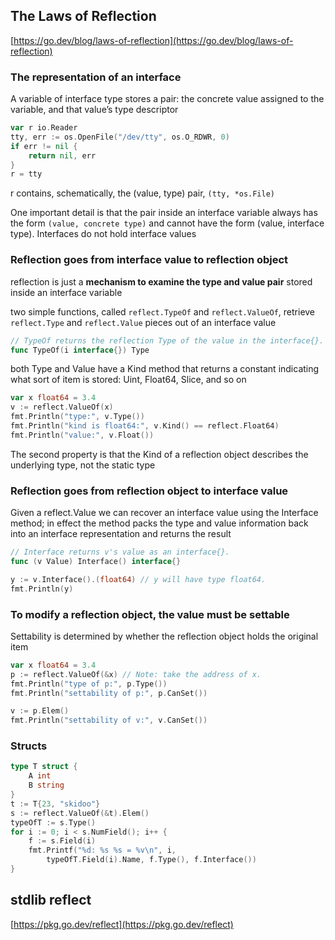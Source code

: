 
## The Laws of Reflection

[https://go.dev/blog/laws-of-reflection](https://go.dev/blog/laws-of-reflection)

### The representation of an interface

A variable of interface type stores a pair: the concrete value assigned to the variable, and that value’s type descriptor

```go
var r io.Reader
tty, err := os.OpenFile("/dev/tty", os.O_RDWR, 0)
if err != nil {
    return nil, err
}
r = tty
```

r contains, schematically, the (value, type) pair, `(tty, *os.File)`

One important detail is that the pair inside an interface variable always has the form `(value, concrete type)` and cannot have the form (value, interface type). Interfaces do not hold interface values

### Reflection goes from interface value to reflection object

reflection is just a **mechanism to examine the type and value pair** stored inside an interface variable

two simple functions, called `reflect.TypeOf` and `reflect.ValueOf`, retrieve `reflect.Type` and `reflect.Value` pieces out of an interface value

```go
// TypeOf returns the reflection Type of the value in the interface{}.
func TypeOf(i interface{}) Type
```

both Type and Value have a Kind method that returns a constant indicating what sort of item is stored: Uint, Float64, Slice, and so on

```go
var x float64 = 3.4
v := reflect.ValueOf(x)
fmt.Println("type:", v.Type())
fmt.Println("kind is float64:", v.Kind() == reflect.Float64)
fmt.Println("value:", v.Float())
```

The second property is that the Kind of a reflection object describes the underlying type, not the static type

### Reflection goes from reflection object to interface value

Given a reflect.Value we can recover an interface value using the Interface method; in effect the method packs the type and value information back into an interface representation and returns the result

```go
// Interface returns v's value as an interface{}.
func (v Value) Interface() interface{}

y := v.Interface().(float64) // y will have type float64.
fmt.Println(y)
```

### To modify a reflection object, the value must be settable

Settability is determined by whether the reflection object holds the original item

```go
var x float64 = 3.4
p := reflect.ValueOf(&x) // Note: take the address of x.
fmt.Println("type of p:", p.Type())
fmt.Println("settability of p:", p.CanSet())

v := p.Elem()
fmt.Println("settability of v:", v.CanSet())
```

### Structs

```go
type T struct {
    A int
    B string
}
t := T{23, "skidoo"}
s := reflect.ValueOf(&t).Elem()
typeOfT := s.Type()
for i := 0; i < s.NumField(); i++ {
    f := s.Field(i)
    fmt.Printf("%d: %s %s = %v\n", i,
        typeOfT.Field(i).Name, f.Type(), f.Interface())
}
```

## stdlib reflect

[https://pkg.go.dev/reflect](https://pkg.go.dev/reflect)


